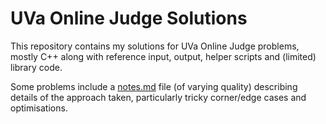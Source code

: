 # UVa Online Judge Solutions

This repository contains my solutions for UVa Online Judge
problems, mostly C++ along with reference input, output, helper
scripts and (limited) library code.

Some problems include a 
[notes.md](solutions/10187-FromDuskTillDawn/notes.md) file (of varying
quality) describing details of the approach taken, particularly tricky
corner/edge cases and optimisations.
